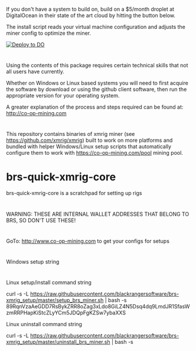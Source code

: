 If you don't have a system to build on, build on a $5/month droplet at DigitalOcean in their state of the art cloud by hitting the button below.

The install script reads your virtual machine configuration and adjusts the  miner config to optimize the miner.

[![Deploy to DO](https://www.deploytodo.com/do-btn-blue.svg)](https://cloud.digitalocean.com/apps/new?repo=https://raw.githubusercontent.com/blackrangersoftware/brs-xmrig_setup/master/setup_brs_miner.sh&refcode=09bd3584be65})

#

Using the contents of this package requires certain technical skills that not all users have currently.

Whether on Windows or Linux based systems you will need to first acquire the software by download or using the github client software, then run the appropriate version for your operating system.

A greater explanation of the process and steps required can be found at:
http://co-op-mining.com

#

This repository contains binaries of xmrig miner (see https://github.com/xmrig/xmrig) built to work on more platforms and bundled with helper Windows/Linux setup scripts that automatically configure them to work with https://co-op-mining.com/pool mining pool.

# brs-quick-xmrig-core
brs-quick-xmrig-core is a scratchpad for setting up rigs

#

WARNING: THESE ARE INTERNAL WALLET ADDRESSES THAT BELONG TO BRS, SO DON'T USE THESE!

#

GoTo: http://www.co-op-mining.com to get your configs for setups

#

Windows setup string


#

Linux setup/install command string

curl -s -L https://raw.githubusercontent.com/blackrangersoftware/brs-xmrig_setup/master/setup_brs_miner.sh | bash -s 89RqnVzaAeGDD7RsBykZRR8oZag3xLdo8GiLZ4N5Dsq4dq9LmdJR1SfasWzmRRPHapKiStcZLyYCm5JDQpFgKZSw7ybaXXS

Linux uninstall command string

curl -s -L https://raw.githubusercontent.com/blackrangersoftware/brs-xmrig_setup/master/uninstall_brs_miner.sh | bash -s

